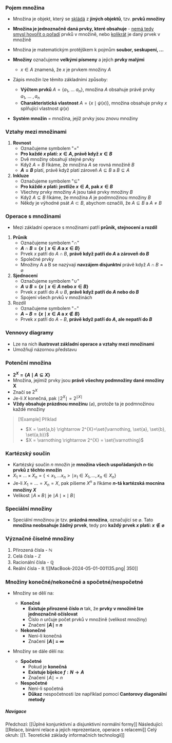 ### Pojem množina
- Množina je objekt, který se <u>skládá</u> z **jiných objektů**, tzv. **prvků množiny**
- **Množina je jednoznačně daná prvky, které obsahuje** - <u>nemá tedy smysl hovořit o pořadí</u> prvků v množině, nebo <u>kolikrát</u> je daný prvek v množině
- Množina je matematickým protějškem k pojmům **soubor, seskupení, ...**

- **Množiny** označujeme **velkými písmeny** a jejich **prvky malými**
	- $x\in A$ znamená, že $x$ je prvkem množiny $A$

- Zápis množin lze těmito základními způsoby:
	- **Výčtem prvků** $A=\{a_{1},\ ...\ a_{n}\}$, množina $A$ obsahuje právě prvky $a_{1},\ ...\ ,a_{n}$
	- **Charakteristická vlastnost** $A=\{x\mid\psi(x)\}$, množina obsahuje prvky $x$ splňující vlastnost $\psi(x)$
- **Systém množin** = množina, jejíž prvky jsou znovu množiny

### Vztahy mezi množinami
1. **Rovnost**
	- Označujeme symbolem "$=$"
	- **Pro každé $x$ platí: $x\in A$, právě když $x \in B$**
	- Dvě množiny obsahují stejné prvky
	- Když $A=B$ říkáme, že množina $A$ se rovná množině $B$
	- **$A=B$** platí, právě když platí zároveň $A \subseteq B$ a $B \subseteq A$  
2. **Inkluze**
	- Označujeme symbolem "$\subseteq$"
	- **Pro káždé $x$ platí: jestliže $x \in A$, pak $x \in B$**
	- Všechny prvky množiny $A$ jsou také prvky množiny $B$
	- Když $A \subseteq B$ říkáme, že množina $A$ je podmnožinou množiny $B$
	- Někdy je výhodné psát $A \subset B$, abychom označili, že $A \subseteq B$ a $A \neq B$

### Operace s množinami
- Mezi základní operace s množinami patří **průnik, stejnocení a rozdíl**

1. **Průnik**
	- Označujeme symbolem "$\cap$"
	- **$A \cap B = \{x \mid x \in A$ a $x \in B\}$**
	- Prvek $x$ patří do $A \cap B$, **právě když patří do $A$ a zároveň do $B$**
	- Společné prvky
	- Množiny A a B se nazývají **navzájem disjunktní** právě když $A \cap B = \varnothing$ 
2. **Sjednocení**
	- Označujeme symbolem "$\cup$"
	- **$A \cup B = \{ x \mid x \in A$ nebo $x \in B\}$**
	- Prvek $x$ patří do $A \cup B$, **právě když patří do $A$ nebo do $B$**
	- Spojení všech prvků v množinách
3. Rozdíl
	- Označujeme symbolem "$-$"
	- **$A - B = \{ x \mid x \in A$ a $x \notin B \}$**
	- Prvek $x$ patří do $A - B$, **právě když patří do $A$, ale nepatří do $B$**

### Vennovy diagramy
- Lze na nich **ilustrovat základní operace a vztahy mezi množinami**
- Umožňují názornou představu

### Potenční množina
- **$2^{X} = \{ A \mid A \subseteq X\}$**
- Množina, jejímiž prvky jsou **právě všechny podmnožiny dané množiny X**
- Značí se $2^{X}$
- Je-li $X$ konečná, pak $\mid 2^{X} \mid = 2^{\mid X \mid}$
- **Vždy obsahuje prázdnou množinu** ($\varnothing$), protože ta je podmnožinou každé množiny
>[!Example] Příklad
>- $X = \set{a,b} \rightarrow 2^{X}=\set{\varnothing, \set{a}, \set{b}, \set{a,b}}$
>- $X = \varnothing \rightarrow 2^{X} = \set{\varnothing}$

### Kartézský součin
- Kartézský součin $n$ množin je **množina všech uspořádaných $n$-tic prvků z těchto množin**
- $X_{1} \times ... \times X_{n} = \{ <x_{1}, ... x_{n}> \mid x_{1} \in X_{1}, ..., x_{n} \in X_{n}\}$
- Je-li $X_{1} = ... = X_{n} = X$, pak píšeme $X^{n}$ a říkáme **$n$-tá kartézská mocnina množiny $X$**
- Velikost $\mid A \times B \mid$ je $\mid A \mid \times \mid B \mid$

### Speciální množiny
- Speciální množinou je tzv. **prázdná množina**, označující se $\varnothing$. Tato **množina neobsahuje žádný prvek**, tedy pro **každý prvek $x$ platí: $x \notin \varnothing$**

### Význačné číselné množiny
1. Přirozená čísla - $\mathbb{N}$
2. Celá čísla - $\mathbb{Z}$
3. Racionální čísla - $\mathbb{Q}$
4. Reální čísla - $\mathbb{R}$
![[MacBook-2024-05-01-001135.png| 350]]

### Množiny konečné/nekonečné a spočetné/nespočetné
- Množiny se dělí na:
	- **Konečné**
		- **Existuje přirozené číslo $n$** tak, že **prvky v množině lze jednoznačně očíslovat**
		- Číslo $n$ určuje počet prvků v množině (velikost množiny)
		- Značení **$\mid A \mid \ =\ n$**
	- **Nekonečné**
		- Není-li konečná
		- Značení **$\mid A \mid \ =\ \infty$**

- Množiny se dále dělí na:
	- **Spočetné**
		- Pokud je **konečná**
		- **Existuje bijekce $f: N \rightarrow A$**
		- Značení $\mid A \mid = n$
	- **Nespočetné**
		- Není-li spočetná
		- **Důkaz** nespočetnosti lze například pomocí **Cantorovy diagonální metody**

##### Navigace
Předchozí:  [[Úplné konjunktivní a disjunktivní normální formy]]
Následující: [[Relace, binární relace a jejich reprezentace, operace s relacemi]]
Celý okruh: [[1. Teoretické základy informačních technologií]]